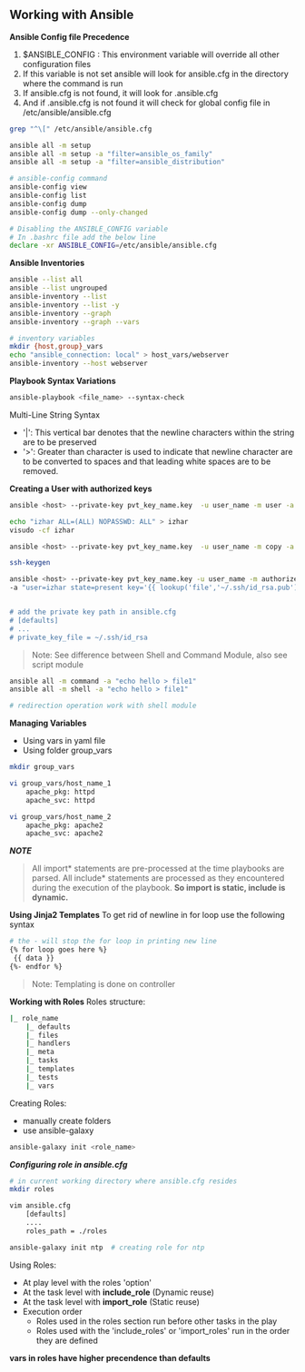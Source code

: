 ## Working with Ansible
**Ansible Config file Precedence**
1. $ANSIBLE_CONFIG : This environment variable will override all other configuration files
2. If this variable is not set ansible will look for ansible.cfg in the directory where the command is run
3. If ansible.cfg is not found, it will look for .ansible.cfg
4. And if .ansible.cfg is not found it will check for global config file in /etc/ansible/ansible.cfg


```bash
grep "^\[" /etc/ansible/ansible.cfg

ansible all -m setup
ansible all -m setup -a "filter=ansible_os_family"
ansible all -m setup -a "filter=ansible_distribution"

# ansible-config command
ansible-config view
ansible-config list
ansible-config dump
ansible-config dump --only-changed

# Disabling the ANSIBLE_CONFIG variable
# In .bashrc file add the below line
declare -xr ANSIBLE_CONFIG=/etc/ansible/ansible.cfg

```

**Ansible Inventories**
```bash
ansible --list all
ansible --list ungrouped
ansible-inventory --list
ansible-inventory --list -y
ansible-inventory --graph 
ansible-inventory --graph --vars

# inventory variables
mkdir {host,group}_vars
echo "ansible_connection: local" > host_vars/webserver
ansible-inventory --host webserver
```

**Playbook Syntax Variations**
```bash
ansible-playbook <file_name> --syntax-check
```

Multi-Line String Syntax
- '|':  This vertical bar denotes that the newline characters within the string are to be preserved
- '>': Greater than character is used to indicate that newline character are to be converted to spaces and that leading white spaces are to be removed.


**Creating a User with authorized keys**
```bash
ansible <host> --private-key pvt_key_name.key  -u user_name -m user -a "name=izhar state=present"

echo "izhar ALL=(ALL) NOPASSWD: ALL" > izhar
visudo -cf izhar

ansible <host> --private-key pvt_key_name.key  -u user_name -m copy -a "src=izhar dest=/etc/sudoers.d/"

ssh-keygen

ansible <host> --private-key pvt_key_name.key -u user_name -m authorized_key \
-a "user=izhar state=present key='{{ lookup('file','~/.ssh/id_rsa.pub') }} 


# add the private key path in ansible.cfg
# [defaults]
# ...
# private_key_file = ~/.ssh/id_rsa
```

> Note: See difference between Shell and Command Module, also see script module

```bash
ansible all -m command -a "echo hello > file1"
ansible all -m shell -a "echo hello > file1"

# redirection operation work with shell module
```

**Managing Variables**
- Using vars in yaml file
- Using folder group_vars

```bash
mkdir group_vars

vi group_vars/host_name_1
    apache_pkg: httpd
    apache_svc: httpd

vi group_vars/host_name_2
    apache_pkg: apache2
    apache_svc: apache2
```

***NOTE***
> All import* statements are pre-processed at the time playbooks are parsed.
> All include* statements are processed as they encountered during the execution of the playbook.
> **So import is static, include is dynamic.**


**Using Jinja2 Templates**
To get rid of newline in for loop use the following syntax
```bash
# the - will stop the for loop in printing new line
{% for loop goes here %}
 {{ data }}
{%- endfor %}
```
> Note: Templating is done on controller

**Working with Roles**
Roles structure:

```bash
|_ role_name
    |_ defaults
    |_ files
    |_ handlers
    |_ meta
    |_ tasks
    |_ templates
    |_ tests
    |_ vars
```
Creating Roles:
- manually create folders
- use ansible-galaxy

```bash
ansible-galaxy init <role_name>
```

***Configuring role in ansible.cfg***
```bash
# in current working directory where ansible.cfg resides
mkdir roles

vim ansible.cfg
    [defaults]
    ....
    roles_path = ./roles

ansible-galaxy init ntp  # creating role for ntp
```

Using Roles:
- At play level with the roles 'option'
- At the task level with __include_role__ (Dynamic reuse)
- At the task level with __import_role__ (Static reuse)
- Execution order
    - Roles used in the roles section run before other tasks in the play
    - Roles used with the 'include_roles' or 'import_roles' run in the order they are defined

**vars in roles have higher precendence than defaults**
